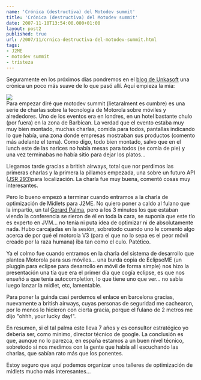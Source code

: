 ```yaml
---
name: 'Crónica (destructiva) del Motodev summit'
title: 'Crónica (destructiva) del Motodev summit'
date: 2007-11-10T13:54:00.000+01:00
layout: post2
published: true
url: /2007/11/crnica-destructiva-del-motodev-summit.html
tags: 
- J2ME
- motodev summit
- tristeza
---
```


Seguramente en los próximos días pondremos en el [blog de Unkasoft](http://eskasiunblog.blogspot.com/) una crónica un poco más suave de lo que pasó allí. Aquí empieza la mía:  
  
[![](http://developer.motorola.com/images/summit/photo_london-brewery.jpg)](http://developer.motorola.com/images/summit/photo_london-brewery.jpg)  
Para empezar diré que motodev summit (lietaralment es cumbre) es una serie de charlas sobre la tecnología de Motorola sobre móviles y alrededores. Uno de los eventos era en londres, en un hotel bastante chulo (por fuera) en la zona de Barbican. La verdad que el evento estaba muy muy bien montado, muchas charlas, comida para todos, pantallas indicando lo que había, una zona donde empresas mostraban sus productos (comento más adelante el tema). Como digo, todo bien montado, salvo que en el lunch este de las narices no había mesas para todos (se comía de pie) y una vez terminabas no había sitio para dejar los platos...  
  
Llegamos tarde gracias a british airways, total que nor perdimos las primeras charlas y la primera la pillamos empezada, una sobre un futuro API ([JSR 293](http://jcp.org/en/jsr/detail?id=293))para localización. La charla fue muy buena, comentó cosas muy interesantes.  
  
Pero lo bueno empezó a terminar cuando entramos a la charla de optimización de Midlets para J2ME. No quiero poner a caldo al fulano que la impartío, un tal [Gerard Palma](http://developer.motorola.com/eventstraining/summit/europe/speakers/#palma), pero a los 3 minutos los que estaban viendo la conferencia se rieron de él en toda la cara, se suponía que este tío es experto en JVM... no tenía ni puta idea de optimizar ni de absolutamente nada. Hubo carcajadas en la sesión, sobretodo cuando uno le comentó algo acerca de por qué el motorola V3 (para el que no lo sepa es el peor móvil creado por la raza humana) iba tan como el culo. Patético.  
  
Ya el colmo fue cuando entramos en la charla del sistema de desarrollo que plantea Motorola para sus móviles... una burda copia de EclipseME (un pluggin para eclipse para desarrollo en móvil de forma simple) nos hizo la presentación una tía que era el primer día que cogía eclipse, es que nos enseñó a que tenía autocompletion, lo que tiene uno que ver... no sabía luego lanzar la midlet, etc, lamentable.  
  
Para poner la guinda casi perdemos el enlace en barcelona gracias, nuevamente a british airways, cuyas personas de seguridad me cachearon, por lo menos lo hicieron con cierta gracia, porque el fulano de 2 metros me dijo "ohhh, your lucky day!".  
  
En resumen, si el tal palma este lleva 7 años y es consultor estratégico yo debería ser, como mínimo, director técnico de google. La conclusión es que, aunque no lo parezca, en españa estamos a un buen nivel técnico, sobretodo si nos medimos con la gente que había allí escuchando las charlas, que sabían rato más que los ponentes.  
  
Estoy seguro que aquí podemos organizar unos talleres de optimización de midlets mucho más interesantes...